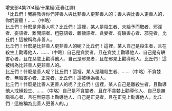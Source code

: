 增支部4集204經/十業經(莊春江譯)  
「比丘們！我將教導你們非善人與比非善人更非善人的；善人與比善人更善人的，你們要聽！……（中略）  
比丘們！什麼是非善人呢？比丘們！這裡，某人是殺生者、未給予而取者、邪淫者、妄語者、離間語者、粗惡語者、雜穢語者、貪婪者、有瞋害心者、邪見者，比丘們！這被稱為非善人。  
比丘們！什麼是比非善人更非善人的呢？比丘們！這裡，某人自己是殺生者，且在殺生上勸導他人、……（中略）自己是貪婪者，且在貪婪上勸導他人、自己是有瞋害心者，且在惡意上勸導他人、自己是邪見者，且在邪見上勸導他人，比丘們！這被稱為比非善人更非善人的。  
比丘們！什麼是善人呢？比丘們！這裡，某人是離殺生者、……（中略）不貪婪者、無瞋害心者、正見者，比丘們！這被稱為善人。  
比丘們！什麼是比善人更善人的呢？比丘們！這裡，某人自己是離殺生者，且勸導他人戒絕殺生、……（中略）自己是不貪婪者，且在不貪婪上勸導他人、自己是無瞋害心者，且在無惡意上勸導他人、自己是正見者，且在正見上勸導他人，比丘們！這被稱為比善人更善人的。」  
  
  
